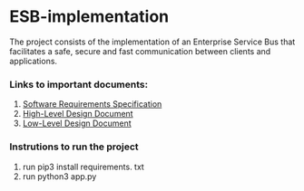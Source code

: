 # ESB-implementation
The project consists of the implementation of an Enterprise Service Bus that facilitates a safe, secure and fast communication between clients and applications.

### Links to important documents:
1. [Software Requirements Specification ](https://github.com/CS305-software-Engineering/ESB-implementation/wiki/SRS-Document)
2. [High-Level Design Document ](https://github.com/CS305-software-Engineering/ESB-implementation/wiki/High-Level-Design-Document)
3. [Low-Level Design Document ](https://github.com/CS305-software-Engineering/ESB-implementation/wiki/Low-Level-Design-Document)

### Instrutions to run the project
1. run pip3 install requirements. txt
2. run python3 app.py
